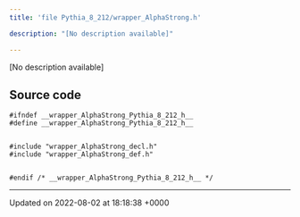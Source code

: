 ```yaml
---
title: 'file Pythia_8_212/wrapper_AlphaStrong.h'

description: "[No description available]"

---
```







[No description available]




## Source code

```
#ifndef __wrapper_AlphaStrong_Pythia_8_212_h__
#define __wrapper_AlphaStrong_Pythia_8_212_h__


#include "wrapper_AlphaStrong_decl.h"
#include "wrapper_AlphaStrong_def.h"


#endif /* __wrapper_AlphaStrong_Pythia_8_212_h__ */
```


-------------------------------

Updated on 2022-08-02 at 18:18:38 +0000
